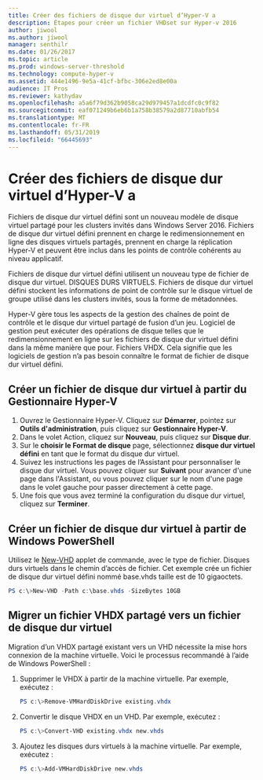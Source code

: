 ```yaml
---
title: Créer des fichiers de disque dur virtuel d’Hyper-V a
description: Étapes pour créer un fichier VHDset sur Hyper-v 2016
author: jiwool
ms.author: jiwool
manager: senthilr
ms.date: 01/26/2017
ms.topic: article
ms.prod: windows-server-threshold
ms.technology: compute-hyper-v
ms.assetid: 444e1496-9e5a-41cf-bfbc-306e2ed8e00a
audience: IT Pros
ms.reviewer: kathydav
ms.openlocfilehash: a5a6f79d362b9058ca29d979457a1dcdfc0c9f82
ms.sourcegitcommit: eaf071249b6eb6b1a758b38579a2d87710abfb54
ms.translationtype: MT
ms.contentlocale: fr-FR
ms.lasthandoff: 05/31/2019
ms.locfileid: "66445693"
---
```

# <a name="create-hyper-v-vhd-set-files"></a>Créer des fichiers de disque dur virtuel d’Hyper-V a
Fichiers de disque dur virtuel défini sont un nouveau modèle de disque virtuel partagé pour les clusters invités dans Windows Server 2016. Fichiers de disque dur virtuel défini prennent en charge le redimensionnement en ligne des disques virtuels partagés, prennent en charge la réplication Hyper-V et peuvent être inclus dans les points de contrôle cohérents au niveau applicatif. 

Fichiers de disque dur virtuel défini utilisent un nouveau type de fichier de disque dur virtuel. DISQUES DURS VIRTUELS. Fichiers de disque dur virtuel défini stockent les informations de point de contrôle sur le disque virtuel de groupe utilisé dans les clusters invités, sous la forme de métadonnées.

Hyper-V gère tous les aspects de la gestion des chaînes de point de contrôle et le disque dur virtuel partagé de fusion d’un jeu. Logiciel de gestion peut exécuter des opérations de disque telles que le redimensionnement en ligne sur les fichiers de disque dur virtuel défini dans la même manière que pour. Fichiers VHDX. Cela signifie que les logiciels de gestion n’a pas besoin connaître le format de fichier de disque dur virtuel défini.

## <a name="create-a-vhd-set-file-from-hyper-v-manager"></a>Créer un fichier de disque dur virtuel à partir du Gestionnaire Hyper-V

1.  Ouvrez le Gestionnaire Hyper-V. Cliquez sur **Démarrer**, pointez sur **Outils d'administration**, puis cliquez sur **Gestionnaire Hyper-V**.
2.  Dans le volet Action, cliquez sur **Nouveau**, puis cliquez sur **Disque dur**.
3.  Sur le **choisir le Format de disque** page, sélectionnez **disque dur virtuel défini** en tant que le format du disque dur virtuel.
4.  Suivez les instructions les pages de l’Assistant pour personnaliser le disque dur virtuel. Vous pouvez cliquer sur **Suivant** pour avancer d'une page dans l'Assistant, ou vous pouvez cliquer sur le nom d'une page dans le volet gauche pour passer directement à cette page.
5.  Une fois que vous avez terminé la configuration du disque dur virtuel, cliquez sur **Terminer**.

## <a name="create-a-vhd-set-file-from-windows-powershell"></a>Créer un fichier de disque dur virtuel à partir de Windows PowerShell

Utilisez le [New-VHD](https://technet.microsoft.com/library/hh848503.aspx) applet de commande, avec le type de fichier. Disques durs virtuels dans le chemin d’accès de fichier. Cet exemple crée un fichier de disque dur virtuel défini nommé base.vhds taille est de 10 gigaoctets.

``` PowerShell
PS c:\>New-VHD -Path c:\base.vhds -SizeBytes 10GB
```

## <a name="migrate-a-shared-vhdx-file-to-a-vhd-set-file"></a>Migrer un fichier VHDX partagé vers un fichier de disque dur virtuel

Migration d’un VHDX partagé existant vers un VHD nécessite la mise hors connexion de la machine virtuelle. Voici le processus recommandé à l’aide de Windows PowerShell :

1. Supprimer le VHDX à partir de la machine virtuelle. Par exemple, exécutez : 
   ``` PowerShell
   PS c:\>Remove-VMHardDiskDrive existing.vhdx
   ```
  
2. Convertir le disque VHDX en un VHD. Par exemple, exécutez :
   ``` PowerShell
   PS c:\>Convert-VHD existing.vhdx new.vhds
   ```
  
3. Ajoutez les disques durs virtuels à la machine virtuelle. Par exemple, exécutez :
   ``` PowerShell
   PS c:\>Add-VMHardDiskDrive new.vhds
   ```
  




